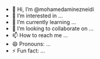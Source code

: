 - 👋 Hi, I’m @mohamedaminezneidi
- 👀 I’m interested in ...
- 🌱 I’m currently learning ...
- 💞️ I’m looking to collaborate on ...
- 📫 How to reach me ...
- 😄 Pronouns: ...
- ⚡ Fun fact: ...

<!---
mohamedaminezneidi/mohamedaminezneidi is a ✨ special ✨ repository because its `README.md` (this file) appears on your GitHub profile.
You can click the Preview link to take a look at your changes.
--->
